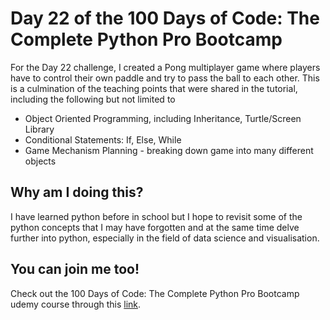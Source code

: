 <h1>Day 22 of the 100 Days of Code: The Complete Python Pro Bootcamp</h1>
<p>For the Day 22 challenge, I created a Pong multiplayer game where players have to control their own paddle and try to pass the ball to each other. This is a culmination of the teaching points that were shared in the tutorial, including the following but not limited to</p>
<ul>
  <li>Object Oriented Programming, including Inheritance, Turtle/Screen Library</li>
  <li>Conditional Statements: If, Else, While</li>
  <li>Game Mechanism Planning - breaking down game into many different objects</li>
</ul>

<h2>Why am I doing this?</h2>
<p>I have learned python before in school but I hope to revisit some of the python concepts that I may have forgotten and at the same time delve further into python, especially in the field of data science and visualisation.</p>

<h2>You can join me too!</h2>
<p> Check out the 100 Days of Code: The Complete Python Pro Bootcamp udemy course through this <a href="https://www.udemy.com/course/100-days-of-code/">link</a>.</p>
